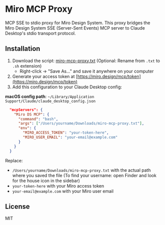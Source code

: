 # Miro MCP Proxy

MCP SSE to stdio proxy for Miro Design System. This proxy bridges the Miro Design System SSE (Server-Sent Events) MCP server to Claude Desktop's stdio transport protocol.

## Installation

1. Download the script: [miro-mcp-proxy.txt](https://raw.githubusercontent.com/mirowolff/miro-mcp-proxy/main/miro-mcp-proxy) (Optional: Rename from `.txt` to `.sh` extension)
   - Right-click → "Save As..." and save it anywhere on your computer
2. Generate your access token at [https://miro.design/mcp/token](https://miro.design/mcp/token)
3. Add this configuration to your Claude Desktop config:

**macOS config path**: `~/Library/Application Support/Claude/claude_desktop_config.json`

```json
  "mcpServers": {
    "Miro DS MCP": {
      "command": "bash",
      "args": ["/Users/yourname/Downloads/miro-mcp-proxy.txt"],
      "env": {
        "MIRO_ACCESS_TOKEN": "your-token-here",
        "MIRO_USER_EMAIL": "your-email@example.com"
      }
    }
  }
```

Replace:
- `/Users/yourname/Downloads/miro-mcp-proxy.txt` with the actual path where you saved the file (To find your username: open Finder and look for the house icon in the sidebar)
- `your-token-here` with your Miro access token
- `your-email@example.com` with your Miro user email

## License

MIT
